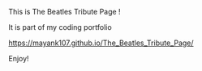  This is The Beatles Tribute Page !

 It is part of my coding portfolio

 https://mayank107.github.io/The_Beatles_Tribute_Page/

 Enjoy!